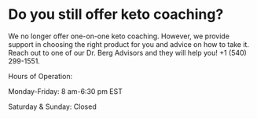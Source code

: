 # Do you still offer keto coaching?

We no longer offer one-on-one keto coaching. However, we provide support in choosing the right product for you and advice on how to take it. Reach out to one of our Dr. Berg Advisors and they will help you! +1 (540) 299-1551.

Hours of Operation:

Monday-Friday: 8 am-6:30 pm EST    

Saturday & Sunday: Closed